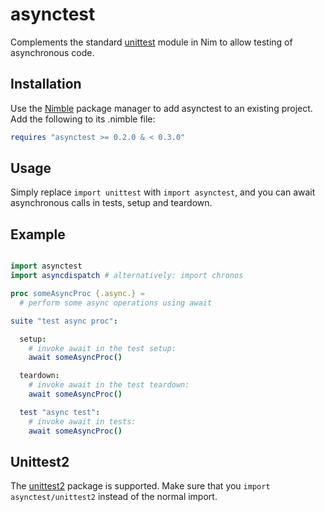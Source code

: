 asynctest
=========

Complements the standard [unittest][1] module in Nim to allow testing of
asynchronous code.

Installation
------------

Use the [Nimble][2] package manager to add asynctest to an existing project.
Add the following to its .nimble file:

```nim
requires "asynctest >= 0.2.0 & < 0.3.0"
```

Usage
-----

Simply replace `import unittest` with `import asynctest`, and you can await
asynchronous calls in tests, setup and teardown.

Example
-------

```nim

import asynctest
import asyncdispatch # alternatively: import chronos

proc someAsyncProc {.async.} =
  # perform some async operations using await

suite "test async proc":

  setup:
    # invoke await in the test setup:
    await someAsyncProc()

  teardown:
    # invoke await in the test teardown:
    await someAsyncProc()

  test "async test":
    # invoke await in tests:
    await someAsyncProc()

```

Unittest2
---------

The [unittest2][3] package is supported. Make sure that you
`import asynctest/unittest2` instead of the normal import.

[1]: https://nim-lang.org/docs/unittest.html
[2]: https://github.com/nim-lang/nimble
[3]: https://github.com/status-im/nim-unittest2
